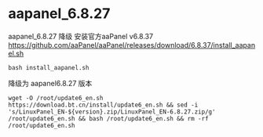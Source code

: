 # aapanel_6.8.27
aapanel_6.8.27 降级
安装官方aaPanel v6.8.37
https://github.com/aaPanel/aaPanel/releases/download/6.8.37/install_aapanel.sh
```
bash install_aapanel.sh
```
降级为 aapanel6.8.27 版本
```
wget -O /root/update6_en.sh https://download.bt.cn/install/update6_en.sh && sed -i 's/LinuxPanel_EN-${version}.zip/LinuxPanel_EN-6.8.27.zip/g' /root/update6_en.sh && bash /root/update6_en.sh && rm -rf /root/update6_en.sh
```
